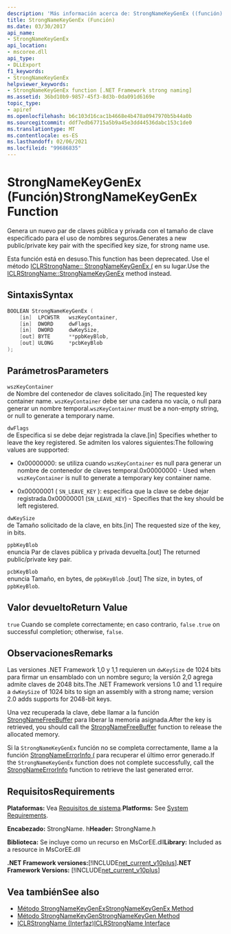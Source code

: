 ```yaml
---
description: 'Más información acerca de: StrongNameKeyGenEx ((función)'
title: StrongNameKeyGenEx (Función)
ms.date: 03/30/2017
api_name:
- StrongNameKeyGenEx
api_location:
- mscoree.dll
api_type:
- DLLExport
f1_keywords:
- StrongNameKeyGenEx
helpviewer_keywords:
- StrongNameKeyGenEx function [.NET Framework strong naming]
ms.assetid: 36bd10b9-9857-45f3-8d3b-0da091d6169e
topic_type:
- apiref
ms.openlocfilehash: b6c103d16cac1b4668e4b478a0947970b5b44a0b
ms.sourcegitcommit: ddf7edb67715a5b9a45e3dd44536dabc153c1de0
ms.translationtype: MT
ms.contentlocale: es-ES
ms.lasthandoff: 02/06/2021
ms.locfileid: "99686835"
---
```

# <a name="strongnamekeygenex-function"></a><span data-ttu-id="023fe-103">StrongNameKeyGenEx (Función)</span><span class="sxs-lookup"><span data-stu-id="023fe-103">StrongNameKeyGenEx Function</span></span>

<span data-ttu-id="023fe-104">Genera un nuevo par de claves pública y privada con el tamaño de clave especificado para el uso de nombres seguros.</span><span class="sxs-lookup"><span data-stu-id="023fe-104">Generates a new public/private key pair with the specified key size, for strong name use.</span></span>  
  
 <span data-ttu-id="023fe-105">Esta función está en desuso.</span><span class="sxs-lookup"><span data-stu-id="023fe-105">This function has been deprecated.</span></span> <span data-ttu-id="023fe-106">Use el método [ICLRStrongName:: StrongNameKeyGenEx (](../hosting/iclrstrongname-strongnamekeygenex-method.md) en su lugar.</span><span class="sxs-lookup"><span data-stu-id="023fe-106">Use the [ICLRStrongName::StrongNameKeyGenEx](../hosting/iclrstrongname-strongnamekeygenex-method.md) method instead.</span></span>  
  
## <a name="syntax"></a><span data-ttu-id="023fe-107">Sintaxis</span><span class="sxs-lookup"><span data-stu-id="023fe-107">Syntax</span></span>  
  
```cpp  
BOOLEAN StrongNameKeyGenEx (  
    [in]  LPCWSTR   wszKeyContainer,  
    [in]  DWORD     dwFlags,  
    [in]  DWORD     dwKeySize,  
    [out] BYTE      **ppbKeyBlob,  
    [out] ULONG     *pcbKeyBlob  
);  
```  
  
## <a name="parameters"></a><span data-ttu-id="023fe-108">Parámetros</span><span class="sxs-lookup"><span data-stu-id="023fe-108">Parameters</span></span>  

 `wszKeyContainer`  
 <span data-ttu-id="023fe-109">de Nombre del contenedor de claves solicitado.</span><span class="sxs-lookup"><span data-stu-id="023fe-109">[in] The requested key container name.</span></span> <span data-ttu-id="023fe-110">`wszKeyContainer` debe ser una cadena no vacía, o null para generar un nombre temporal.</span><span class="sxs-lookup"><span data-stu-id="023fe-110">`wszKeyContainer` must be a non-empty string, or null to generate a temporary name.</span></span>  
  
 `dwFlags`  
 <span data-ttu-id="023fe-111">de Especifica si se debe dejar registrada la clave.</span><span class="sxs-lookup"><span data-stu-id="023fe-111">[in] Specifies whether to leave the key registered.</span></span> <span data-ttu-id="023fe-112">Se admiten los valores siguientes:</span><span class="sxs-lookup"><span data-stu-id="023fe-112">The following values are supported:</span></span>  
  
- <span data-ttu-id="023fe-113">0x00000000: se utiliza cuando `wszKeyContainer` es null para generar un nombre de contenedor de claves temporal.</span><span class="sxs-lookup"><span data-stu-id="023fe-113">0x00000000 - Used when `wszKeyContainer` is null to generate a temporary key container name.</span></span>  
  
- <span data-ttu-id="023fe-114">0x00000001 ( `SN_LEAVE_KEY` ): especifica que la clave se debe dejar registrada.</span><span class="sxs-lookup"><span data-stu-id="023fe-114">0x00000001 (`SN_LEAVE_KEY`) - Specifies that the key should be left registered.</span></span>  
  
 `dwKeySize`  
 <span data-ttu-id="023fe-115">de Tamaño solicitado de la clave, en bits.</span><span class="sxs-lookup"><span data-stu-id="023fe-115">[in] The requested size of the key, in bits.</span></span>  
  
 `ppbKeyBlob`  
 <span data-ttu-id="023fe-116">enuncia Par de claves pública y privada devuelta.</span><span class="sxs-lookup"><span data-stu-id="023fe-116">[out] The returned public/private key pair.</span></span>  
  
 `pcbKeyBlob`  
 <span data-ttu-id="023fe-117">enuncia Tamaño, en bytes, de `ppbKeyBlob` .</span><span class="sxs-lookup"><span data-stu-id="023fe-117">[out] The size, in bytes, of `ppbKeyBlob`.</span></span>  
  
## <a name="return-value"></a><span data-ttu-id="023fe-118">Valor devuelto</span><span class="sxs-lookup"><span data-stu-id="023fe-118">Return Value</span></span>  

 <span data-ttu-id="023fe-119">`true` Cuando se complete correctamente; en caso contrario, `false` .</span><span class="sxs-lookup"><span data-stu-id="023fe-119">`true` on successful completion; otherwise, `false`.</span></span>  
  
## <a name="remarks"></a><span data-ttu-id="023fe-120">Observaciones</span><span class="sxs-lookup"><span data-stu-id="023fe-120">Remarks</span></span>  

 <span data-ttu-id="023fe-121">Las versiones .NET Framework 1,0 y 1,1 requieren un `dwKeySize` de 1024 bits para firmar un ensamblado con un nombre seguro; la versión 2,0 agrega admite claves de 2048 bits.</span><span class="sxs-lookup"><span data-stu-id="023fe-121">The .NET Framework versions 1.0 and 1.1 require a `dwKeySize` of 1024 bits to sign an assembly with a strong name; version 2.0 adds supports for 2048-bit keys.</span></span>  
  
 <span data-ttu-id="023fe-122">Una vez recuperada la clave, debe llamar a la función [StrongNameFreeBuffer](strongnamefreebuffer-function.md) para liberar la memoria asignada.</span><span class="sxs-lookup"><span data-stu-id="023fe-122">After the key is retrieved, you should call the [StrongNameFreeBuffer](strongnamefreebuffer-function.md) function to release the allocated memory.</span></span>  
  
 <span data-ttu-id="023fe-123">Si la `StrongNameKeyGenEx` función no se completa correctamente, llame a la función [StrongNameErrorInfo (](strongnameerrorinfo-function.md) para recuperar el último error generado.</span><span class="sxs-lookup"><span data-stu-id="023fe-123">If the `StrongNameKeyGenEx` function does not complete successfully, call the [StrongNameErrorInfo](strongnameerrorinfo-function.md) function to retrieve the last generated error.</span></span>  
  
## <a name="requirements"></a><span data-ttu-id="023fe-124">Requisitos</span><span class="sxs-lookup"><span data-stu-id="023fe-124">Requirements</span></span>  

 <span data-ttu-id="023fe-125">**Plataformas:** Vea [Requisitos de sistema](../../get-started/system-requirements.md).</span><span class="sxs-lookup"><span data-stu-id="023fe-125">**Platforms:** See [System Requirements](../../get-started/system-requirements.md).</span></span>  
  
 <span data-ttu-id="023fe-126">**Encabezado:** StrongName. h</span><span class="sxs-lookup"><span data-stu-id="023fe-126">**Header:** StrongName.h</span></span>  
  
 <span data-ttu-id="023fe-127">**Biblioteca:** Se incluye como un recurso en MsCorEE.dll</span><span class="sxs-lookup"><span data-stu-id="023fe-127">**Library:** Included as a resource in MsCorEE.dll</span></span>  
  
 <span data-ttu-id="023fe-128">**.NET Framework versiones:**[!INCLUDE[net_current_v10plus](../../../../includes/net-current-v10plus-md.md)]</span><span class="sxs-lookup"><span data-stu-id="023fe-128">**.NET Framework Versions:** [!INCLUDE[net_current_v10plus](../../../../includes/net-current-v10plus-md.md)]</span></span>  
  
## <a name="see-also"></a><span data-ttu-id="023fe-129">Vea también</span><span class="sxs-lookup"><span data-stu-id="023fe-129">See also</span></span>

- [<span data-ttu-id="023fe-130">Método StrongNameKeyGenEx</span><span class="sxs-lookup"><span data-stu-id="023fe-130">StrongNameKeyGenEx Method</span></span>](../hosting/iclrstrongname-strongnamekeygenex-method.md)
- [<span data-ttu-id="023fe-131">Método StrongNameKeyGen</span><span class="sxs-lookup"><span data-stu-id="023fe-131">StrongNameKeyGen Method</span></span>](../hosting/iclrstrongname-strongnamekeygen-method.md)
- [<span data-ttu-id="023fe-132">ICLRStrongName (Interfaz)</span><span class="sxs-lookup"><span data-stu-id="023fe-132">ICLRStrongName Interface</span></span>](../hosting/iclrstrongname-interface.md)
